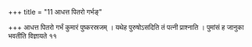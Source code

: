 +++
title = "11 आधत्त पितरो गर्भङ्"

+++
आधत्त पितरो गर्भं कुमारं पुष्करस्रजम् । यथेह पुरुषोऽसदिति तं पत्नी प्राश्नाति । पुमांसं ह जानुका भवतीति विज्ञायते ११